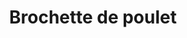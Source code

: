 ---
title: "Brochette de poulet"
description: "Une délicieuse brochette cuite sur notre grill ouvert, servie avec des frites fraîchement coupées ou du riz pilaf et une salade fraîche."
price_s: ""
price_l: "18"
price_lg: ""
weight: "1"
hidden: true
---